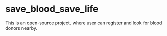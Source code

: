 # save_blood_save_life
This is an open-source project, where user can register and look for blood donors nearby. 
